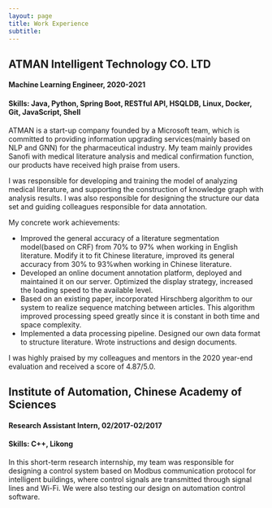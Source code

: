 ```yaml
---
layout: page
title: Work Experience
subtitle: 
---
```


## ATMAN Intelligent Technology CO. LTD 

#### Machine Learning Engineer, 2020-2021

#### Skills: Java, Python, Spring Boot, RESTful API, HSQLDB, Linux, Docker, Git, JavaScript, Shell

ATMAN is a start-up company founded by a Microsoft team, which is committed to providing information upgrading services(mainly based on NLP and GNN) for the pharmaceutical industry. 
My team mainly provides Sanofi with medical literature analysis and medical confirmation function, our products have received high praise from users.

I was responsible for developing and training the model of analyzing medical literature, and supporting the construction of knowledge graph with analysis results. I was also responsible for designing the structure our data set and guiding colleagues responsible for data annotation.

My concrete work achievements:

- Improved the general accuracy of a literature segmentation model(based on CRF) from 70% to 97% when working in English literature.
  Modify it to fit Chinese literature, improved its general accuracy from 30% to 93%when working in Chinese literature.
- Developed an online document annotation platform, deployed and maintained it on our server.
  Optimized the display strategy, increased the loading speed to the available level.
- Based on an existing paper, incorporated Hirschberg algorithm to our system to realize sequence matching between articles.
  This algorithm improved processing speed greatly since it is constant in both time and space complexity.
- Implemented a data processing pipeline.
  Designed our own data format to structure literature.
  Wrote instructions and design documents.


I was highly praised by my colleagues and mentors in the 2020 year-end evaluation and received a score of 4.87/5.0.

## Institute of Automation, Chinese Academy of Sciences

#### Research Assistant Intern, 02/2017-02/2017

#### Skills: C++, Likong

In this short-term research internship, my team was responsible for designing a control system based on Modbus communication protocol for intelligent buildings, where control signals are transmitted through signal lines and Wi-Fi. We were also testing our design on automation control software.
